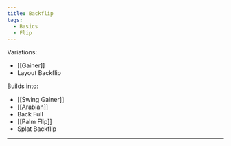 ```yaml
---
title: Backflip
tags:
  - Basics
  - Flip
---
```

Variations: 
* [[Gainer]]
* Layout Backflip

Builds into:
* [[Swing Gainer]]
* [[Arabian]]
* Back Full
* [[Palm Flip]]
* Splat Backflip



* **
